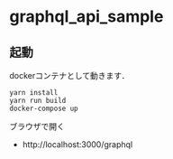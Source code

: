 # graphql_api_sample

## 起動
dockerコンテナとして動きます．

```
yarn install
yarn run build
docker-compose up
```

ブラウザで開く
- http://localhost:3000/graphql